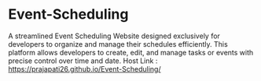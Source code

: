 # Event-Scheduling
A streamlined Event Scheduling Website designed exclusively for developers to organize and manage their schedules efficiently. This platform allows developers to create, edit, and manage tasks or events with precise control over time and date.
Host Link : https://prajapati26.github.io/Event-Scheduling/

